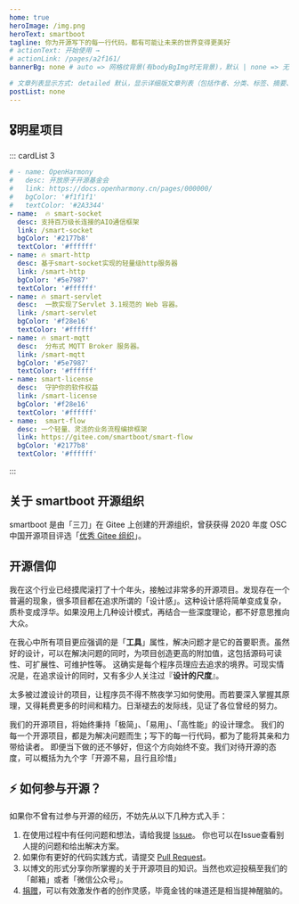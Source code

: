 ```yaml
---
home: true
heroImage: /img.png
heroText: smartboot
tagline: 你为开源写下的每一行代码，都有可能让未来的世界变得更美好
# actionText: 开始使用 →
# actionLink: /pages/a2f161/
bannerBg: none # auto => 网格纹背景(有bodyBgImg时无背景)，默认 | none => 无 | '大图地址' | background: 自定义背景样式       提示：如发现文本颜色不适应你的背景时可以到palette.styl修改$bannerTextColor变量

# 文章列表显示方式: detailed 默认，显示详细版文章列表（包括作者、分类、标签、摘要、分页等）| simple => 显示简约版文章列表（仅标题和日期）| none 不显示文章列表
postList: none
---
```


[//]: # (<p align="center">)

[//]: # (  <a class="become-sponsor" href="donation.html">支持smartboot</a>)

[//]: # (</p>)

<style>
.become-sponsor {
  padding: 20px 40px;
  display: inline-block;
  color: #ffffff;
  border-radius: 10px;
  box-sizing: border-box;
  border: 1px solid #11a8cd;
  background-color: #2474b5;
}
</style>

## 🎖明星项目
::: cardList 3
```yaml
# - name: OpenHarmony
#   desc: 开放原子开源基金会
#   link: https://docs.openharmony.cn/pages/000000/
#   bgColor: '#f1f1f1'
#   textColor: '#2A3344'
- name:  🔥 smart-socket
  desc: 支持百万级长连接的AIO通信框架
  link: /smart-socket
  bgColor: '#2177b8'
  textColor: '#ffffff'
- name: 🔥 smart-http
  desc: 基于smart-socket实现的轻量级http服务器
  link: /smart-http
  bgColor: '#5e7987'
  textColor: '#ffffff'
- name: 🔥 smart-servlet
  desc:  一款实现了Servlet 3.1规范的 Web 容器。
  link: /smart-servlet
  bgColor: '#f28e16'
  textColor: '#ffffff'
- name: 🔥 smart-mqtt
  desc:  分布式 MQTT Broker 服务器。
  link: /smart-mqtt
  bgColor: '#5e7987'
  textColor: '#ffffff'
- name: smart-license
  desc:  守护你的软件权益
  link: /smart-license
  bgColor: '#f28e16'
  textColor: '#ffffff'
- name:  smart-flow
  desc: 一个轻量、灵活的业务流程编排框架
  link: https://gitee.com/smartboot/smart-flow
  bgColor: '#2177b8'
  textColor: '#ffffff'
```
:::


## 关于 smartboot 开源组织
smartboot 是由「三刀」在 Gitee 上创建的开源组织，曾获获得 2020 年度 OSC 中国开源项目评选「[优秀 Gitee 组织](https://www.oschina.net/question/2918182_2320117)」。

## 开源信仰
我在这个行业已经摸爬滚打了十个年头，接触过非常多的开源项目。发现存在一个普遍的现象，很多项目都在追求所谓的「设计感」。这种设计感将简单变成复杂，质朴变成浮华。如果没用上几种设计模式，再结合一些深度理论，都不好意思推向大众。

在我心中所有项目更应强调的是「**工具**」属性，解决问题才是它的首要职责。虽然好的设计，可以在解决问题的同时，为项目创造更高的附加值，这包括源码可读性、可扩展性、可维护性等。
这确实是每个程序员理应去追求的境界。可现实情况是，在追求设计的同时，又有多少人关注过『**设计的尺度**』。

太多被过渡设计的项目，让程序员不得不熬夜学习如何使用。而若要深入掌握其原理，又得耗费更多的时间和精力。日渐褪去的发际线，见证了各位曾经的努力。

我们的开源项目，将始终秉持「极简」、「易用」、「高性能」的设计理念。
我们的每一个开源项目，都是为解决问题而生；写下的每一行代码，都为了能将其亲和力带给读者。
即便当下做的还不够好，但这个方向始终不变。我们对待开源的态度，可以概括为九个字「开源不易，且行且珍惜」
## ⚡ 如何参与开源？

如果你不曾有过参与开源的经历，不妨先从以下几种方式入手：

1. 在使用过程中有任何问题和想法，请给我提 [Issue](https://gitee.com/organizations/smartboot/issues)。 你也可以在Issue查看别人提的问题和给出解决方案。
2. 如果你有更好的代码实践方式，请提交 [Pull Request](https://gitee.com/organizations/smartboot/pull_requests)。
3. 以博文的形式分享你所掌握的关于开源项目的知识。当然也欢迎投稿至我们的「邮箱」或者「微信公众号」。
4. [捐赠](donation.md)，可以有效激发作者的创作灵感，毕竟金钱的味道还是相当提神醒脑的。


<!-- AD -->

[//]: # (<div class="wwads-cn wwads-horizontal page-wwads" data-id="136"></div>)
<style>
  .page-wwads{
    width:100%!important;
    min-height: 0;
    margin: 0;
  }
  .page-wwads .wwads-img img{
    width:80px!important;
  }
  .page-wwads .wwads-poweredby{
    width: 40px;
    position: absolute;
    right: 25px;
    bottom: 3px;
  }
  .wwads-content .wwads-text, .page-wwads .wwads-text{
    height: 100%;
    padding-top: 5px;
    display: block;
  }
</style>
